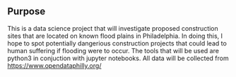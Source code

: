 ## Purpose

This is a data science project that will investigate proposed construction sites that are located on known flood plains in Philadelphia.
In doing this, I hope to spot potentially dangerious construction projects that could lead to human suffering if flooding were to occur. 
The tools that will be used are python3 in conjuction with jupyter notebooks. 
All data will be collected from https://www.opendataphilly.org/
